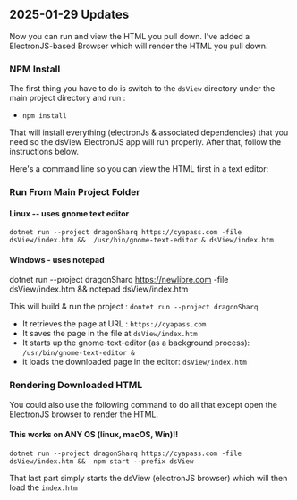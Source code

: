 ## 2025-01-29 Updates
Now you can run and view the HTML you pull down.
I've added a ElectronJS-based Browser which will render the HTML you pull down.

### NPM Install
The first thing you have to do is switch to the `dsView` directory under the main project directory and run :
* `npm install`

That will install everything (electronJs & associated dependencies) that you need so the dsView ElectronJS app will run properly.  After that, follow the instructions below.

Here's a command line so you can view the HTML first in a text editor:

### Run From Main Project Folder

#### Linux -- uses gnome text editor
`dotnet run --project dragonSharq https://cyapass.com -file dsView/index.htm &&  /usr/bin/gnome-text-editor & dsView/index.htm`

#### Windows - uses notepad
 dotnet run --project dragonSharq https://newlibre.com -file dsView/index.htm && notepad dsView/index.htm

This will build & run the project : `dontet run --project dragonSharq`
 * It retrieves the page at URL : `https://cyapass.com`
 * It saves the page in the file at `dsView/index.htm`
 * It starts up the gnome-text-editor (as a background process): `/usr/bin/gnome-text-editor & `
 * it loads the downloaded page in the editor: `dsView/index.htm`

### Rendering Downloaded HTML
You could also use the following command to do all that except open the ElectronJS browser to render the HTML.

#### This works on ANY OS (linux, macOS, Win)!!
`dotnet run --project dragonSharq https://cyapass.com -file dsView/index.htm &&  npm start --prefix dsView`

That last part simply starts the dsView (electronJS browser) which will then load the `index.htm`
